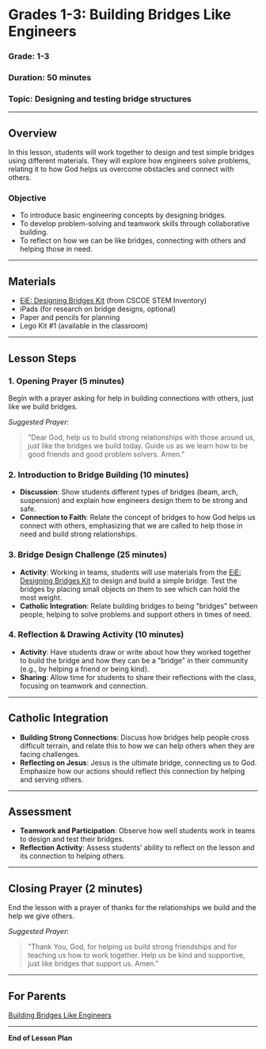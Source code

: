 # Grades 1-3: Building Bridges Like Engineers

### **Grade**: 1-3  
### **Duration**: 50 minutes  
### **Topic**: Designing and testing bridge structures

---

## **Overview**
In this lesson, students will work together to design and test simple bridges using different materials. They will explore how engineers solve problems, relating it to how God helps us overcome obstacles and connect with others.

### **Objective**
- To introduce basic engineering concepts by designing bridges.
- To develop problem-solving and teamwork skills through collaborative building.
- To reflect on how we can be like bridges, connecting with others and helping those in need.

---

## **Materials**
- [EiE: Designing Bridges Kit](https://cscoe.myturn.com/library/) (from CSCOE STEM Inventory)
- iPads (for research on bridge designs, optional)
- Paper and pencils for planning
- Lego Kit #1 (available in the classroom)

---

## **Lesson Steps**

### **1. Opening Prayer (5 minutes)**  
Begin with a prayer asking for help in building connections with others, just like we build bridges.

_Suggested Prayer_:
> "Dear God, help us to build strong relationships with those around us, just like the bridges we build today. Guide us as we learn how to be good friends and good problem solvers. Amen."

### **2. Introduction to Bridge Building (10 minutes)**  
- **Discussion**: Show students different types of bridges (beam, arch, suspension) and explain how engineers design them to be strong and safe.
- **Connection to Faith**: Relate the concept of bridges to how God helps us connect with others, emphasizing that we are called to help those in need and build strong relationships.

### **3. Bridge Design Challenge (25 minutes)**  
- **Activity**: Working in teams, students will use materials from the [EiE: Designing Bridges Kit](https://cscoe.myturn.com/library/) to design and build a simple bridge. Test the bridges by placing small objects on them to see which can hold the most weight.
- **Catholic Integration**: Relate building bridges to being "bridges" between people, helping to solve problems and support others in times of need.

### **4. Reflection & Drawing Activity (10 minutes)**  
- **Activity**: Have students draw or write about how they worked together to build the bridge and how they can be a "bridge" in their community (e.g., by helping a friend or being kind).
- **Sharing**: Allow time for students to share their reflections with the class, focusing on teamwork and connection.

---

## **Catholic Integration**
- **Building Strong Connections**: Discuss how bridges help people cross difficult terrain, and relate this to how we can help others when they are facing challenges.
- **Reflecting on Jesus**: Jesus is the ultimate bridge, connecting us to God. Emphasize how our actions should reflect this connection by helping and serving others.

---

## **Assessment**
- **Teamwork and Participation**: Observe how well students work in teams to design and test their bridges.
- **Reflection Activity**: Assess students’ ability to reflect on the lesson and its connection to helping others.

---

## **Closing Prayer (2 minutes)**  
End the lesson with a prayer of thanks for the relationships we build and the help we give others.

_Suggested Prayer_:
> "Thank You, God, for helping us build strong friendships and for teaching us how to work together. Help us be kind and supportive, just like bridges that support us. Amen."

---
## **For Parents**  
[Building Bridges Like Engineers](../LessonPlans/Grades1-3/Parent_Resources/Grades1-3_Building_Bridges_Like_Engineers.md)

---

**End of Lesson Plan**
